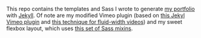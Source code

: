 This repo contains the templates and Sass I wrote to generate [my portfolio](http://instamatique.com/portfolio) with [Jekyll](http://jekyllrb.com/). Of note are my modified Vimeo plugin (based on [this Jekyl Vimeo plugin](https://github.com/gummesson/jekyll-vimeo-plugin) and [this technique for fluid-width videos](http://css-tricks.com/NetMag/FluidWidthVideo/Article-FluidWidthVideo.php)) and my sweet flexbox layout, which uses [this set of Sass mixins](https://github.com/mastastealth/sass-flex-mixin).